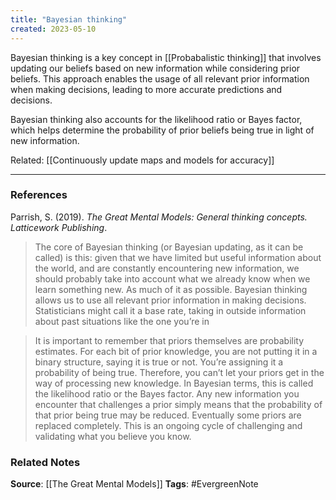 ```yaml
---
title: "Bayesian thinking"
created: 2023-05-10
---
```


Bayesian thinking is a key concept in [[Probabalistic thinking]] that involves updating our beliefs based on new information while considering prior beliefs. This approach enables the usage of all relevant prior information when making decisions, leading to more accurate predictions and decisions. 

Bayesian thinking also accounts for the likelihood ratio or Bayes factor, which helps determine the probability of prior beliefs being true in light of new information.

Related: [[Continuously update maps and models for accuracy]]

---
### References

Parrish, S. (2019). _The Great Mental Models: General thinking concepts. Latticework Publishing_.

> The core of Bayesian thinking (or Bayesian updating, as it can be called) is this: given that we have limited but useful information about the world, and are constantly encountering new information, we should probably take into account what we already know when we learn something new. As much of it as possible. Bayesian thinking allows us to use all relevant prior information in making decisions. Statisticians might call it a base rate, taking in outside information about past situations like the one you’re in

>  It is important to remember that priors themselves are probability estimates. For each bit of prior knowledge, you are not putting it in a binary structure, saying it is true or not. You’re assigning it a probability of being true. Therefore, you can’t let your priors get in the way of processing new knowledge. In Bayesian terms, this is called the likelihood ratio or the Bayes factor. Any new information you encounter that challenges a prior simply means that the probability of that prior being true may be reduced. Eventually some priors are replaced completely. This is an ongoing cycle of challenging and validating what you believe you know.

### Related Notes
**Source**: [[The Great Mental Models]]
**Tags**: #EvergreenNote